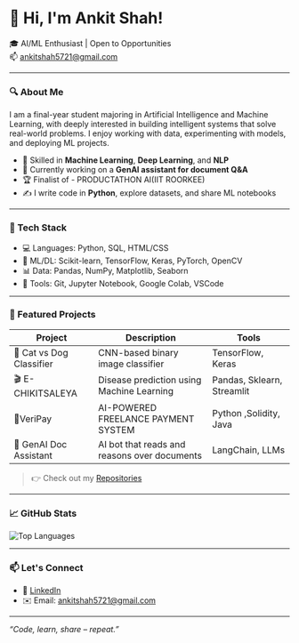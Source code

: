 # 👋 Hi, I'm Ankit Shah!

🎓 AI/ML Enthusiast | Open to Opportunities  
📫 ankitshah5721@gmail.com

---

### 🔍 About Me

I am a final-year student majoring in Artificial Intelligence and Machine Learning, with deeply interested in building intelligent systems that solve real-world problems. I enjoy working with data, experimenting with models, and deploying ML projects.

- 🧠 Skilled in **Machine Learning**, **Deep Learning**, and **NLP**
- 🔭 Currently working on a **GenAI assistant for document Q&A**
- 🏆 Finalist of - PRODUCTATHON AI(IIT ROORKEE)
- ✍️ I write code in **Python**, explore datasets, and share ML notebooks

---

### 🧰 Tech Stack

- 💻 Languages: Python, SQL, HTML/CSS
- 🧠 ML/DL: Scikit-learn, TensorFlow, Keras, PyTorch, OpenCV
- 📊 Data: Pandas, NumPy, Matplotlib, Seaborn
- 🔧 Tools: Git, Jupyter Notebook, Google Colab, VSCode

---

### 📌 Featured Projects

| Project | Description | Tools |
|--------|-------------|--------|
| 🐶 Cat vs Dog Classifier | CNN-based binary image classifier | TensorFlow, Keras |
| 🎬 E-CHIKITSALEYA | Disease prediction using Machine Learning |Pandas, Sklearn, Streamlit |
| 🤖VeriPay | AI-POWERED FREELANCE PAYMENT SYSTEM |Python ,Solidity, Java |
| 🧾 GenAI Doc Assistant | AI bot that reads and reasons over documents | LangChain, LLMs |

> 👉 Check out my [Repositories](https://github.com/ankitshah074?tab=repositories)

---

### 📈 GitHub Stats

![Top Languages](https://github-readme-stats.vercel.app/api/top-langs/?username=ankitshah074&layout=compact)

---

### 📫 Let's Connect

- 🔗 [LinkedIn](https://www.linkedin.com/in/ank-it-shah/)
- ✉️ Email: ankitshah5721@gmail.com

---

*“Code, learn, share – repeat.”*

